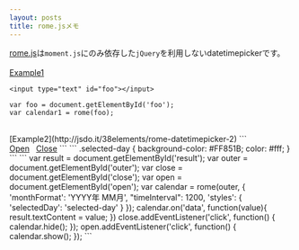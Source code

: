 ```yaml
---
layout: posts
title: rome.jsメモ
---
```

[rome.js](https://github.com/bevacqua/rome)は`moment.js`にのみ依存した`jQuery`を利用しないdatetimepickerです。    
<br>
[Example1](http://jsdo.it/38elements/rome-datetimepicker-1)
```
<input type="text" id="foo"></input>
```
```
var foo = document.getElementById('foo');
var calendar1 = rome(foo);
```
<br>
[Example2](http://jsdo.it/38elements/rome-datetimepicker-2)
```
<div id="result"></div>
<div id="outer"></div>
<a href="#" id="open" class="button button-rounded">Open</a>
&nbsp;
<a href="#" id="close" class="button button-rounded">Close</a>
```
```
.selected-day {
    background-color: #FF851B;
    color: #fff;
}
```
```
var result = document.getElementById('result');
var outer = document.getElementById('outer');
var close = document.getElementById('close');
var open = document.getElementById('open');
var calendar = rome(outer, {
    'monthFormat': 'YYYY年 MM月',
    "timeInterval": 1200,
    'styles': {
        'selectedDay': 'selected-day'
    }
});
calendar.on('data', function(value){
    result.textContent = value;
})
close.addEventListener('click', function() {
    calendar.hide();
});
open.addEventListener('click', function() {
    calendar.show();
});
```
